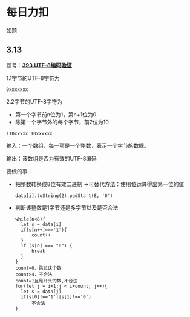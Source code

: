 # 每日力扣

如题

## 3.13

题号：**[393.UTF-8编码验证](https://leetcode-cn.com/problems/utf-8-validation/)**

1.1字节的UTF-8字符为

```
0xxxxxxx
```

2.2字节的UTF-8字符为

- 第一个字节前n位为1，第n+1位为0
- 除第一个字节外的每个字节，前2位为10

```
110xxxxx 10xxxxxx
```

输入：一个数组，每一项是一个整数，表示一个字节的数据。

输出：该数组是否为有效的UTF-8编码

要做的事：

- 把整数转换成8位有效二进制 ->可替代方法：使用位运算得出第一位的值

  ```
  data[i].toString(2).padStart(8, '0')
  ```

- 判断该整数是1字节还是多字节以及是否合法 

  ```
  while(n<8){
  	let s = data[i]
  	if(s[n++]==='1'){
  		count++
  	}
  	if (s[n] === "0") {
  		break
  	}
  }
  count=0，跳过这个数
  count>4，不合法
  count=1且是开头的数,不合法
  for(let j = i+1;j < i+count; j++){
  	let s = data[j]
  	if(s[0]!=='1'||s[1]!=='0')
  		不合法
  }
  ```

  



